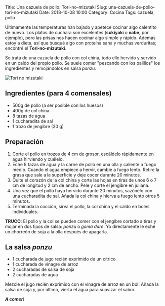 Title: Una cazuela de pollo: Tori-no-mizutaki
Slug: una-cazuela-de-pollo-tori-no-mizutaki
Date: 2018-10-08 10:00
Category: Cocina
Tags: cazuela, pollo



Últimamente las temperaturas han bajado y apetece cocinar algo calentito de nuevo. Los platos de cuchara son excelentes (**sukiyaki** o **nabe**, por ejemplo), pero las prisas nos hacen cocinar algo simple y rápido. Además estoy a dieta, así que busqué algo con proteína sana y muchas verduritas; encontré el **Tori-no-mizutaki**.

Se trata de una cazuela de pollo con col china, todo ello hervido y servido en un caldo del propio pollo. Se suele comer "pescando con los palillos" los ingredientes y remojándolos en salsa *ponzu*.

![Tori no mizutaki]({filename}/images/tori-no-mizutaki.jpg)

## Ingredientes (para 4 comensales)

* 500g de pollo (a ser posible con los huesos)
* 400g de col china
* 8 tazas de agua
* 1 cucharadita de sal
* 1 trozo de jengibre (20 g) 

## Preparación

1. Corte el pollo en trozos de 4 cm de grosor, escáldelo rápidamente en agua hirviendo y cuélelo.
2. Eche 8 tazas de agua y la carne de pollo en una olla y caliente a fuego medio. Cuando el agua empiece a hervir, cambie a fuego lento. Retire la grasa que sale a la superficie y deje cocer durante 20 minutos.
3. Quite el corazón de la col china y corte las hojas en tiras de unos 6 o 7 cm de longitud y 2 cm de ancho. Pele y corte el jengibre en juliana.
4. Una vez que el pollo haya hervido durante 20 minutos, sazónelo con una cucharadita de sal. Añada la col china y hierva a fuego lento otros 5 minutos.
5. Terminada la cocción, sirva el pollo, la col china y el caldo en boles individuales.

**TRUCO**: El pollo y la col se pueden comer con el jengibre cortado a tiras y mojar en dos tipos de salsa: *ponzu* o *goma dare*. Yo directamente le eché un chorreón de soja a la olla después de apagarla.

## La salsa *ponzu*

* 1 cucharada de jugo recién exprimido de un cítrico
* 1 cucharada de vinagre de arroz
* 2 cucharadas de salsa de soja
* 2 cucharadas de agua

Mezcle el jugo recién exprimido con el vinagre de arroz en un bol. Añada la salsa de soja y, por último, vierta el agua para suavizar el sabor.

***A comer!***
